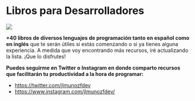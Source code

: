 # Libros para Desarrolladores
![](https://cdn-icons-png.flaticon.com/128/3655/3655586.png)

**+40 libros de diversos lenguajes de programación tanto en español como en inglés** que te serán útiles si estás comenzando o si ya tienes alguna experiencia. A medida que voy encontrando más recursos, iré actualizando la lista. ¡Que lo disfrutes!

**Puedes seguirme en Twitter o Instagram en donde comparto recursos que facilitarán tu productividad a la hora de programar:**

+ https://twitter.com/jlmunozfdev
+ https://www.instagram.com/jlmunozfdev/
